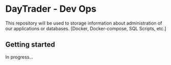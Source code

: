 # DayTrader - Dev Ops

This repository will be used to storage information about administration of our applications or databases. [Docker, Docker-compose, SQL Scripts, etc.]

## Getting started

In progress...
